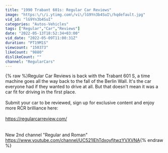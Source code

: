```yaml
---
title: "1990 Trabant 601s: Regular Car Reviews"
image: "https:\/\/i.ytimg.com\/vi\/lG9Yn3b4SuI\/hqdefault.jpg"
vid_id: "lG9Yn3b4SuI"
categories: "Autos-Vehicles"
tags: ["Regular","Car","Reviews"]
date: "2022-05-13T18:52:34+03:00"
vid_date: "2022-05-09T11:00:31Z"
duration: "PT19M1S"
viewcount: "150373"
likeCount: "9880"
dislikeCount: ""
channel: "RegularCars"
---
```

{% raw %}Regular Car Reviews is back with the Trabant 601 S, a time machine goes all the way back to the fall of the Berlin Wall. It's the car everyone had if they wanted to drive at all. But that doesn't mean it was a car fit for driving in the first place.<br /><br />Submit your car to be reviewed, sign up for exclusive content and enjoy more RCR brilliance here: <br /> <br /><a rel="nofollow" target="blank" href="https://regularcarreview.com/">https://regularcarreview.com/</a><br /><br /><br />New 2nd channel &quot;Regular and Roman&quot;<br /><a rel="nofollow" target="blank" href="https://www.youtube.com/channel/UC521lEhTdxoyfjtwzYVXVNA">https://www.youtube.com/channel/UC521lEhTdxoyfjtwzYVXVNA</a>{% endraw %}
